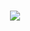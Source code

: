 <h1 align="center">
  <a href="https://downsxu.top/">
    <img src="https://readme-typing-svg.herokuapp.com?color=%2336BCF7&lines=青山入我怀.;console.log(%22Hello%EF%BC%8Cworld%22)">
  </a>
</h1>

<!--
**DownsXu/DownsXu** is a ✨ _special_ ✨ repository because its `README.md` (this file) appears on your GitHub profile.

Here are some ideas to get you started:

- 🔭 I’m currently working on ...
- 🌱 I’m currently learning ...
- 👯 I’m looking to collaborate on ...
- 🤔 I’m looking for help with ...
- 💬 Ask me about ...
- 📫 How to reach me: ...
- 😄 Pronouns: ...
- ⚡ Fun fact: ...
-->
